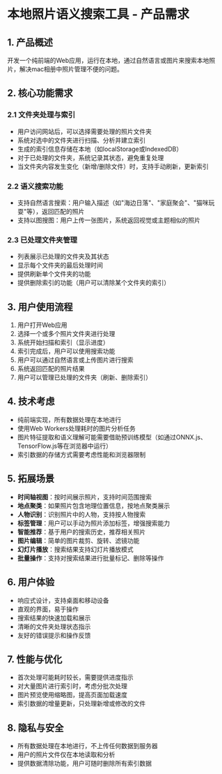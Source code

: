 # 本地照片语义搜索工具 - 产品需求

## 1. 产品概述
开发一个纯前端的Web应用，运行在本地，通过自然语言或图片来搜索本地照片，解决mac相册中照片管理不便的问题。

## 2. 核心功能需求

### 2.1 文件夹处理与索引
- 用户访问网站后，可以选择需要处理的照片文件夹
- 系统对选中的文件夹进行扫描、分析并建立索引
- 生成的索引信息存储在本地（如localStorage或IndexedDB）
- 对于已处理的文件夹，系统记录其状态，避免重复处理
- 当文件夹内容发生变化（新增/删除文件）时，支持手动刷新，更新索引

### 2.2 语义搜索功能
- 支持自然语言搜索：用户输入描述（如"海边日落"、"家庭聚会"、"猫咪玩耍"等），返回匹配的照片
- 支持以图搜图：用户上传一张图片，系统返回视觉或主题相似的照片

### 2.3 已处理文件夹管理
- 列表展示已处理的文件夹及其状态
- 显示每个文件夹的最后处理时间
- 提供刷新单个文件夹的功能
- 提供删除索引的功能（用户可以清除某个文件夹的索引）

## 3. 用户使用流程
1. 用户打开Web应用
2. 选择一个或多个照片文件夹进行处理
3. 系统开始扫描和索引（显示进度）
4. 索引完成后，用户可以使用搜索功能
5. 用户可以通过自然语言或上传图片进行搜索
6. 系统返回匹配的照片结果
7. 用户可以管理已处理的文件夹（刷新、删除索引）

## 4. 技术考虑
- 纯前端实现，所有数据处理在本地进行
- 使用Web Workers处理耗时的图片分析任务
- 图片特征提取和语义理解可能需要借助预训练模型（如通过ONNX.js、TensorFlow.js等在浏览器中运行）
- 索引数据的存储方式需要考虑性能和浏览器限制

## 5. 拓展场景
- **时间轴视图**：按时间展示照片，支持时间范围搜索
- **地点聚类**：如果照片包含地理位置信息，按地点聚类展示
- **人物识别**：识别照片中的人物，支持按人物搜索
- **标签管理**：用户可以手动为照片添加标签，增强搜索能力
- **智能推荐**：基于用户的搜索历史，推荐相关照片
- **图片编辑**：简单的图片裁剪、旋转、滤镜功能
- **幻灯片播放**：搜索结果支持幻灯片播放模式
- **批量操作**：支持对搜索结果进行批量标记、删除等操作

## 6. 用户体验
- 响应式设计，支持桌面和移动设备
- 直观的界面，易于操作
- 搜索结果的快速加载和展示
- 清晰的文件夹处理状态指示
- 友好的错误提示和操作反馈

## 7. 性能与优化
- 首次处理可能耗时较长，需要提供进度指示
- 对大量图片进行索引时，考虑分批次处理
- 图片预览使用缩略图，提高页面加载速度
- 索引数据的增量更新，只处理新增或修改的文件

## 8. 隐私与安全
- 所有数据处理在本地进行，不上传任何数据到服务器
- 用户的照片文件仅在本地读取和分析
- 提供数据清除功能，用户可随时删除所有索引数据